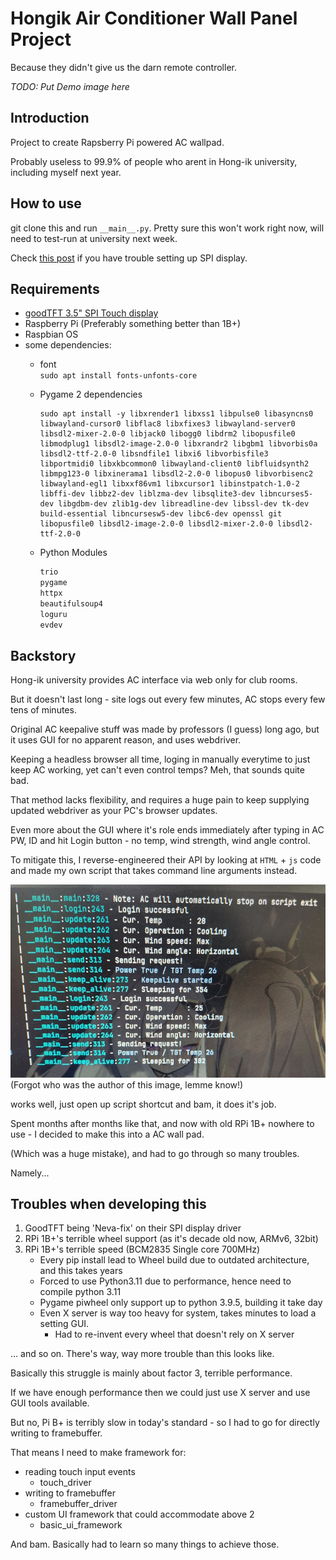 # Hongik Air Conditioner Wall Panel Project

Because they didn't give us the darn remote controller.

*TODO: Put Demo image here*

## Introduction

Project to create Rapsberry Pi powered AC wallpad.

Probably useless to 99.9% of people who arent in Hong-ik university, including myself next year.

## How to use

git clone this and run `__main__.py`. Pretty sure this won't work right now, will need to test-run at university next week.

Check [this post](https://forums.raspberrypi.com/viewtopic.php?t=238060) if you have trouble setting up SPI display.

## Requirements

- [goodTFT 3.5" SPI Touch display](http://www.lcdwiki.com/3.5inch_RPi_Display)
- Raspberry Pi (Preferably something better than 1B+)
- Raspbian OS
- some dependencies:
  - font  
    `sudo apt install fonts-unfonts-core`
  
  - Pygame 2 dependencies  
    ```
    sudo apt install -y libxrender1 libxss1 libpulse0 libasyncns0 libwayland-cursor0 libflac8 libxfixes3 libwayland-server0 libsdl2-mixer-2.0-0 libjack0 libogg0 libdrm2 libopusfile0 libmodplug1 libsdl2-image-2.0-0 libxrandr2 libgbm1 libvorbis0a libsdl2-ttf-2.0-0 libsndfile1 libxi6 libvorbisfile3 libportmidi0 libxkbcommon0 libwayland-client0 libfluidsynth2 libmpg123-0 libxinerama1 libsdl2-2.0-0 libopus0 libvorbisenc2 libwayland-egl1 libxxf86vm1 libxcursor1 libinstpatch-1.0-2 libffi-dev libbz2-dev liblzma-dev libsqlite3-dev libncurses5-dev libgdbm-dev zlib1g-dev libreadline-dev libssl-dev tk-dev build-essential libncursesw5-dev libc6-dev openssl git libopusfile0 libsdl2-image-2.0-0 libsdl2-mixer-2.0-0 libsdl2-ttf-2.0-0
    ```
    
  - Python Modules
    ```requirements.txt
    trio
    pygame
    httpx
    beautifulsoup4
    loguru
    evdev
    ```

## Backstory

Hong-ik university provides AC interface via web only for club rooms.

But it doesn't last long - site logs out every few minutes, AC stops every few tens of minutes.

Original AC keepalive stuff was made by professors (I guess) long ago, but it uses GUI for no apparent reason, and uses webdriver.

Keeping a headless browser all time, loging in manually everytime to just keep AC working, yet can't even control temps? Meh, that sounds quite bad.

That method lacks flexibility, and requires a huge pain to keep supplying updated webdriver as your PC's browser updates.

Even more about the GUI where it's role ends immediately after typing in AC PW, ID and hit Login button - no temp, wind strength, wind angle control.

To mitigate this, I reverse-engineered their API by looking at `HTML` + `js` code and made my own script that takes command line arguments instead.

![](readme_res/fig0.jpg)
(Forgot who was the author of this image, lemme know!)

works well, just open up script shortcut and bam, it does it's job.

Spent months after months like that, and now with old RPi 1B+ nowhere to use - I decided to make this into a AC wall pad.

 (Which was a huge mistake), and had to go through so many troubles.

Namely...

## Troubles when developing this 

1. GoodTFT being 'Neva-fix' on their SPI display driver
2. RPi 1B+'s terrible wheel support (as it's decade old now, ARMv6, 32bit)
3. RPi 1B+'s terrible speed (BCM2835 Single core 700MHz)
    - Every pip install lead to Wheel build due to outdated architecture, and this takes years
    - Forced to use Python3.11 due to performance, hence need to compile python 3.11
    - Pygame piwheel only support up to python 3.9.5, building it take day
    - Even X server is way too heavy for system, takes minutes to load a setting GUI.
      - Had to re-invent every wheel that doesn't rely on X server

... and so on. There's way, way more trouble than this looks like.

Basically this struggle is mainly about factor 3, terrible performance.

If we have enough performance then we could just use X server and use GUI tools available.

But no, Pi B+ is terribly slow in today's standard - so I had to go for directly writing to framebuffer.

That means I need to make framework for:
- reading touch input events
  - touch_driver
- writing to framebuffer
  - framebuffer_driver
- custom UI framework that could accommodate above 2
  - basic_ui_framework

And bam. Basically had to learn so many things to achieve those.
